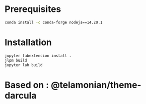 # Prerequisites

```bash
conda install -c conda-forge nodejs==14.20.1
```

# Installation

```bash
jupyter labextension install .
jlpm build
jupyter lab build
```

# Based on : @telamonian/theme-darcula


<!--

[![Build Status](https://travis-ci.org/telamonian/theme-darcula.svg?branch=master)](https://travis-ci.org/telamonian/theme-darcula)
[![npm](https://img.shields.io/pypi/v/theme-darcula.svg)](https://pypi.org/project/theme-darcula/)
[![npm](https://img.shields.io/npm/v/@telamonian/theme-darcula.svg)](https://www.npmjs.com/package/@telamonian/theme-darcula)

Darcula theme for Jupyterlab. Modelled after the classic Intellij theme. Now with support for all JupyterLab 2.x, 3.x, and 4.x versions!

![darcula_preview](darcula_preview.png)

## Prerequisites

- JupyterLab

## Installation

With `pip`:

```bash
pip install theme-darcula
```

With `mamba`:

```bash
mamba install -c conda-forge theme-darcula
```

With `conda`:

```bash
conda install -c conda-forge theme-darcula
```

**For Jupyterlab < 3**
```bash
jupyter labextension install @telamonian/theme-darcula
```

## Dark scrollbars

Enable dark scrollbars by clicking on **Settings** -> **JupyterLab Theme** -> **Theme Scrollbars** in the JupyterLab menus.

## Development

For a development install (requires JupyterLab 2.0.0 or later), do the following in the repository directory:

```bash
jlpm build:dev
```

To rebuild the package and the JupyterLab app:

```bash
jlpm build
jupyter lab build
```

## History

This was the first JupyterLab theme that included dark scrollbars. As of JupyterLab 1.0, the dark scrollbars feature from this theme was incorporated into JupyterLab core, as part of [@jupyterlab/application/style/scrollbar.css](https://github.com/jupyterlab/jupyterlab/blob/6d5240dda71fb3d12814e8b88b09e94e23d42875/packages/application/style/scrollbar.css).

JupyterLab itself now supports dark scrollbars for dark themes in Chrome, Firefox, and Safari. See [here](https://developer.mozilla.org/en-US/docs/Web/CSS/::-webkit-scrollbar) and [here](https://developer.mozilla.org/en-US/docs/Web/CSS/CSS_Scrollbars) for more info on how this is done.
-->